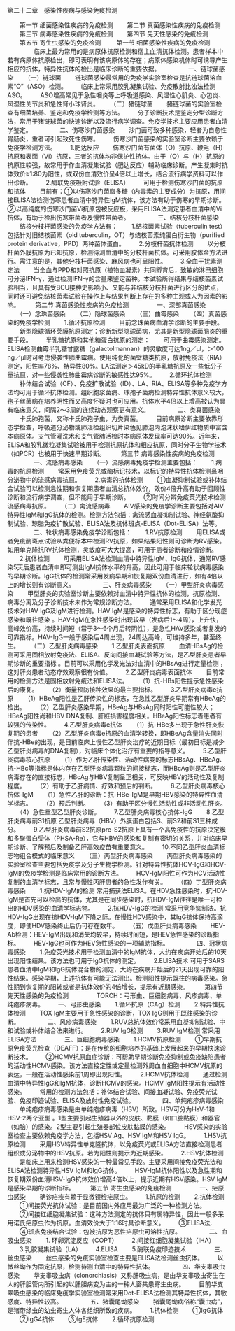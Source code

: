 第二十二章　感染性疾病与感染免疫检测

　　第一节 细菌感染性疾病的免疫检测 
　　第二节 真菌感染性疾病的免疫检测
　　第三节 病毒感染性疾病的免疫检测
　　第四节 先天性感染的免疫检测
　　第五节 寄生虫感染的免疫检测
　　
第一节 细菌感染性疾病的免疫检测
　　
　　临床上最为常用的是病原体抗原检测和宿主血清抗体检测。患者样本中若有病原体抗原检出，即可表明有该病原体的存在；病原体感染机体时可诱导产生相应的抗体，特异性抗体的检出是临床诊断的重要依据。
　　
　　一、链球菌感染
　　（一）链球菌
　　链球菌感染最常用的免疫学实验室检查是抗链球菌溶血素“O”（ASO）检测。
　　临床上常采用胶乳凝集试验、免疫散射比浊法检测ASO。 
　　ASO增高常见于急性咽炎等上呼吸道感染、风湿性心肌炎、心包炎、风湿性关节炎和急性肾小球肾炎。 
　　（二）猪链球菌
　　猪链球菌的实验室检查有细菌培养、鉴定和免疫学检测等方法。 
　　分子诊断技术是鉴定分型诊断方法，常用于猪链球菌的快速诊断以及流行病学调查。免疫学技术主要应用患者血清学鉴定。 
　　
　　二、伤寒沙门菌感染
　　沙门菌可致多种感染，轻者为自愈性胃肠炎，重者可引起致死性伤寒。
　　伤寒沙门菌感染的实验室诊断主要依赖于免疫学检测方法。 
　　1.肥达反应 
　　伤寒沙门菌有菌体（O）抗原、鞭毛（H）抗原和表面（Vi）抗原，三者的抗体均非保护性抗体。由于（O）与（H）抗原的抗原性较强，故常用于作血清凝集试验（肥达反应）辅助临床诊断。产生凝集时抗体效价≥1:80为阳性，或双份血清效价呈4倍以上增长，结合流行病学资料可以作出诊断。 
　　2.酶联免疫吸附试验（ELISA） 
　　可用于检测伤寒沙门菌的抗原和抗体
　　目前有：①以伤寒沙门菌脂多糖（内毒素的主要成分）为抗原，用间接ELISA法检测伤寒患者血清中特异性IgM抗体，该方法有助于伤寒的早期诊断。②以高纯度的伤寒沙门菌Vi抗原包被反应板，采用ELISA法测定患者血清中的Vi抗体，有助于检出伤寒带菌者及慢性带菌者。 
　　
　　三、结核分枝杆菌感染
　　结核分枝杆菌感染的免疫学方法有：
　　1.结核菌素试验（tuberculin test） 包括针对旧结核菌素（old tuberculin，OT）与结核菌素纯蛋白衍生物（purified protein derivative，PPD）两种菌体蛋白。 
　　2.分枝杆菌抗体检测 
　　以分枝杆菌外膜抗原为已知抗原，检测待测血清中的分枝杆菌抗体。可采用胶体金方法进行。需注意的是，其他分枝杆菌感染、麻风病也可呈阳性。 
　　3.全血干扰素测定法 
　　当全血与PPD和对照抗原（植物血凝素）共同孵育后，致敏的淋巴细胞可分泌IFN-γ，通过检测IFN-γ的含量来鉴定菌种。本试验所得结果与结核菌素试验相当，且具有受BCU接种史影响小、又能与非结核分枝杆菌进行区分的优点，同时还可避免结核菌素试验在操作上与结果判断上存在的多种主观或人为因素的影响。 
　　
第二节 真菌感染性疾病的免疫检测
　　
　　一、深部真菌感染
　　（一）念珠菌感染
　　（二）隐球菌感染
　　（三）曲霉感染
　　（四）真菌感染的免疫学检测
　　1.循环抗原检测
　　目前念珠菌病血清学诊断的主要手段。
　　新型隐球循环荚膜抗原测定：诊断新型隐球菌病，尤其是新型隐球菌脑炎的重要手段。
　　半乳糖抗原和其他糖蛋白抗原的测定： 
　　可用于曲霉感染测定。 ELISA检测曲霉半乳糖甘露糖（galactolmannan）的灵敏度可达1ng／μl，＞100 ng／μl时可考虑侵袭性肺曲霉病。使用纯化的菌壁糖类抗原，放射免疫法（RIA）测定，阳性率78%、特异性80%。LA法测定＞45kD的半乳糖抗原及一些低分子量抗原，对一些侵袭性肺曲霉病诊断的敏感性达95%。 
　　2.循环抗体检测 
　　补体结合试验（CF）、免疫扩散试验（ID）、LA、RIA、ELISA等多种免疫学方法均可用于循环抗体检测。组织胞浆菌病、球孢子菌病检测特异性抗体意义较大，孢子丝菌病在培养阴性而又高度怀疑时也可应用。抗体水平4倍以上增高被认为具有临床意义，间隔2～3周的连续动态观察更有意义。 
　　
　　二、类真菌感染
　　卡氏肺孢菌，又称卡氏肺孢子虫，为类真菌。 
　　目前病原诊断主要依靠形态学检查，呼吸道分泌物或肺活检组织切片染色见肺泡内泡沫状嗜伊红物质中富含本病原体。支气管灌洗术和支气管肺活检时本病原体发现率可达90%。近年来，ELISA和胶乳微粒凝集试验被用于检测抗原抗体和相应抗原，同时分子生物学技术（如PCR）也被用于快速早期诊断。 
　　
第三节 病毒感染性疾病的免疫检测
　　
　　一、流感病毒感染
　　（一）流感病毒免疫学检测主要包括：
　　1.病毒的抗原检测 
　　常采用免疫荧光或酶标记技术，以标记的特异性抗体检测鼻咽分泌物中的流感病毒抗原。 
　　2.病毒的抗体检测 
　　①血凝抑制试验或补体结合试验可以检测急性期和恢复期患者血清总抗体效价，效价4倍升高有助于回顾性诊断和流行病学调查，但不能用于早期诊断。
　　②时间分辨免疫荧光技术检测流感病毒抗原。 
　　（二）禽流感病毒
　　AIV感染的免疫学诊断主要包括对AIV特异性IgM和IgG抗体的检测。检测方法包括：禽流感血凝抑制试验、神经氨酸抑制试验、琼脂免疫扩散试验、ELISA法及抗体斑点-ELISA（Dot-ELISA）法等。 
　　
　　二、轮状病毒感染免疫学诊断包括： 
　　1.RV抗原检测
　　用ELISA或者免疫酶斑点试验从粪便标本中检测RV抗原，如果结果阳性则可诊断为RV感染。如用单克隆抗RV抗体检测，灵敏度可大大提高，可用于患者诊断和疫情诊断。 
　　2.抗体检测 
　　可采用ELISA法检测血清中特异性IgM、IgG抗体，通常RV感染5天后患者血清中即可测出IgM抗体水平的升高，因此可用于临床轮状病毒感染的早期诊断。IgG抗体的检测常采用发病早期和恢复期双份血清进行，如有4倍以上的增长则有诊断意义。 
　　
　　三、肝炎病毒感染
　　（一）甲型肝炎病毒感染
　　甲型肝炎的实验室诊断主要依赖对血清中特异性抗体的检测，抗原检测、病毒分离及分子诊断技术未作为常规诊断方法。 
　　通常采用ELISA和化学发光技术对HAV IgG及IgM进行检测。HAV IgM是感染的特异性标志，有助于区分现症感染和既往感染 。HAV-IgM在急性感染时出现较早（发病后1～4周），上升快，高峰效价高，持续时间短（常于3～6个月后转阴性），是急性HAV感染或者复发的可靠指标。HAV-IgG一般于感染后4周出现，24周达高峰，可维持多年，甚至终生。 
　　（二）乙型肝炎病毒感染
　　1.乙型肝炎表面抗原
　　血清HBsAg的检测可采用固相放射免疫法、ELISA、反向间接血凝试验等方法，是乙型肝炎患者早期诊断的重要指标 。目前可以采用化学发光法对血清中的HBsAg进行定量检测 ，这对肝炎患者动态疗效观察很有价值。 
　　2.乙型肝炎病毒表面抗体 
　　目前常用的检测方法是固相放射免疫法和ELISA法。 
　　（1）抗-HBs阳性提示急性感染后的康复。 
　　（2）衡量预防接种效果的最主要指标。 
　　3.乙型肝炎病毒e抗原 
　　（1）HBeAg阳性是乙肝传染性的标志，在急性乙型肝炎早期常有HBeAg的检出。 
　　（2）乙型肝炎感染早期，HBeAg与HBsAg同时阳性可能性较大；HBeAg阳性尚和HBV DNA复制、肝脏损害程度相关。HBeAg阳性标志着患者有较强的传染性。 
　　4.乙型肝炎病毒e抗体 
　　（1）抗-HBe多出现于急性肝炎恢复期的患者 
　　（2）乙型肝炎病毒e抗原的血清学转换，即HBeAg含量消失同时伴抗-HBe的出现，是目前临床上慢性乙型肝炎治疗的近期目标（最初目标是减少乙型肝炎病毒的DNA复制），对临床个体化治疗有重要的指导意义。 
　　5.乙型肝炎病毒核心抗原 
　　（1）作为乙肝传染性、活动性病变的标志HBsAg、HBeAg、抗-HBc等指标是体内存在乙型肝炎病毒颗粒的间接标志，而HBcAg则是乙型肝炎病毒存在的直接标志，HBcAg与HBV复制呈正相关，可反映HBV的活动性及复制程度。 
　　（2）有助于乙肝病情、疗效和预后的判断。 
　　6.乙型肝炎病毒核心抗体-IgM
　　（1）急性乙肝的诊断：抗-HBe-IgM是早期HBV感染的特异性血清学标志。 
　　（2）预后判断。 
　　（3）有助于区分慢性活动性或非活动性肝炎。
　　（4）急性重型乙型肝炎诊断。 
　　7.乙型肝炎病毒核心抗体-IgG
　　8.乙型肝炎病毒前S1抗原 乙型肝炎病毒（HBV）外膜蛋白包括S、前S2和前S1三种成分。
　　9.乙型肝炎病毒前S2抗原pre-S2抗原上具有一个高免疫性的抗原决定簇和多聚蛋白受体（PHSA-Re），它与HBV的感染和复制有密切的关系，并对临床早期诊断、了解预后及制备乙肝高效疫苗有重要意义。
　　10.不同乙型肝炎血清标志物组合模式的临床意义
　　（三）丙型肝炎病毒感染
　　丙型肝炎病毒感染的实验室检查主要包括免疫学及分子生物学检测。针对特异性抗体HCV-IgG和HCV-IgM的免疫学检测是临床常用的诊断方法。
　　HCV-IgM阳性可作为HCV活动性复制的血清学标志，且常与慢性丙肝患者的急性发作有关。 
　　（四）丁型肝炎病毒感染
　　1.抗HDV-IgM的检测 常用捕获法ELISA。在HDV急性感染时，抗HDV-IgM是首先可以检出的抗体，尤其是在同步感染时，抗HDV-IgM往往是唯一可检出的HDV感染的血清学标志物。
　　2.抗HDV-IgG的检测 常采用竞争抑制法。抗HDV-IgG出现在抗HDV-IgM下降之际。在慢性HDV感染中，其IgG抗体保持高滴度，即使HDV感染终止后仍可存在数年。 
　　（五）戊型肝炎病毒感染
　　HEV-Ab检测：HEV-IgM出现和消失均较早，持续时间短，是HEV急性感染的诊断指标。 
　　HEV-IgG也可作为HEV急性感染的一项辅助指标。 
　　
　　四、冠状病毒感染
　　1.免疫荧光技术用于检测血清中的IgM抗体，大约在疾病开始后的10天出现阳性结果。该方法也可用于IgG抗体的测定。 
　　2.ELISA技术 可用于SARS患者血清中IgM和IgG抗体混合物的测定，大约在疾病开始后的21天出现可靠的阳性结果。感染早期，上述抗体有可能无法测出。检测阳性提示既往的病毒感染。急性期到恢复期的阳转或者是抗体效价的4倍增长，提示有近期感染。 
　　
第四节 先天性感染的免疫检测
　　
　　TORCH：弓形虫、巨细胞病毒、风疹病毒、单纯疱疹病毒。
　　一、弓形虫感染
　　1.循环抗原（CAg）检测
　　2.特异性抗体检测 
　　TOX IgM主要用于急性感染的诊断，TOX IgG则用于既往感染的诊断。 
　　
　　二、风疹病毒感染
　　1.RUV总抗体效价常采用血凝抑制试验、中和试验或补体结合法来进行。 
　　2.RUV IgG检测 
　　3.RUV IgM检测 常采用ELISA方法 
　　
　　三、巨细胞病毒感染
　　1.HCMV抗原检测 
　　①早期抗原免疫荧光检查（DEAFF）：是在传统的细胞培养的基础上发展起来的早期快速诊断技术。 
　　②HCMV抗原血症诊断：可帮助早期诊断免疫抑制或免疫缺陷患者的活动性HCMV感染。该方法直接定性或定量检测外周血白细胞中HCMV抗原的表达，一般在活动性感染前1周即出现阳性。 
　　2.HCMV抗体检测 
　　通过检测血清中特异性IgG和IgM抗体，诊断HCMV的感染。HCMV IgM阳性提示有活动性感染。 
　　常用的检测方法包括：补体结合试验、间接血凝试验、免疫荧光试验、免疫印迹试验、ELISA及放射性免疫试验。 
　　
　　四、单纯疱疹病毒感染
　　单纯疱疹病毒感染是由单纯疱疹病毒（HSV）所致。HSV可分为HsV-1和HSV-2两个亚型 。1型主要引起生殖器以外的皮肤、黏膜（如口腔黏膜）和器官（如脑）的感染。2型主要引起生殖器部位皮肤黏膜的感染。
　　HSV感染的实验室检查主要依赖免疫学方法，包括HSV Ag、HSV IgM和HSV IgG。 
　　1.HSV抗原检测
　　采用HSV特异性单克隆抗体，以免疫荧光或ELISA方法直接检测患者组织或分泌物中的HSV抗原。若为阳性则提示为近期感染。 
　　2.HSV抗体检测 
　　是临床上用来检测HSV感染的一种最常见手段。主要采用间接免疫荧光法和ELISA法检测特异性HSV IgM和IgG抗体。 
　　HSV-IgM抗体阳性以及急性期和恢复期双份血清HSV-IgG抗体效价增高4倍以上，提示近期有HSV感染。HSV IgM是感染早期的诊断指标。 
　　
第五节 寄生虫感染的免疫检测
　　
　　一、疟原虫感染
　　确诊疟疾有赖于显微镜检疟原虫。 
　　1.抗原的检测 
　　2.抗体检测 
　　①间接荧光抗体试验：是目前国内外应用最为广泛的一种检测方法。 
　　②间接红细胞凝集试验：这种方法测定的抗体只有属特异性，因此一般多采用诺氏疟原虫作为抗原。血清效价大于1:16时具诊断意义。
　　③ELISA法. 
　　④斑点免疫结合试验：包被抗原为恶性疟原虫可溶性抗原。 
　　
　　二、血吸虫感染
　　1. 环卵沉淀反应（COPT） 
　　2.间接红细胞凝集试验（IHA） 
　　3.乳胶凝集试验（LA） 
　　4.ELISA 
　　5.酶联免疫印迹技术 
　　
　　三、丝虫感染
　　丝虫感染的免疫实验室检查主要是ELISA法检测丝虫抗体。 
　　以微丝蚴作为固定抗原，检测待测血清中的特异性抗体。 
　　
　　四、华支睾吸虫感染
　　华支睾吸虫病（clonorchiasis）又称肝吸虫病，是由华支睾吸虫寄生在人的肝胆管内所引起的以肝胆病变为主的一种人畜共患寄生虫病。 
　　目前华支睾吸虫感染的临床免疫学实验室检测常采用Dot-ELISA法检测其特异性抗体，其敏感度、特异性较高。 
　　
　　五、猪囊尾蚴感染
　　猪囊尾蚴病俗称“囊虫病”，是猪带绦虫的幼虫寄生人体各组织所致的疾病。 
　　1.抗体检测 
　　①IgG抗体 
　　②IgG4抗体 
　　③IgE抗体 
　　2.循环抗原检测
